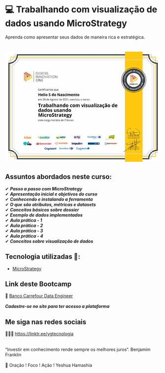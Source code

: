 # 💻   Trabalhando com visualização de dados usando MicroStrategy

Aprenda como apresentar seus dados de maneira rica e estratégica.

<h1>
   <img src="https://raw.githubusercontent.com/saldanhayg/Certificados/main/CURSOS/BI/Trabalhando%20com%20visualiza%C3%A7%C3%A3o%20de%20dados%20usando%20MicroStrategy.jpg" border="0">
</h1>


## Assuntos abordados neste curso:
✔ ***Passo a passo com MicroStrategy*** <br>
✔ ***Apresentação inicial e objetivos do curso*** <br>
✔ ***Conhecendo e instalando a ferramenta*** <br>
✔ ***O que são atributos, métricas e datasets*** <br>
✔ ***Conceitos básicos sobre dossier*** <br>
✔ ***Exemplo de dados implementados*** <br>
✔ ***Aula prática - 1*** <br>
✔ ***Aula prática - 2*** <br>
✔ ***Aula prática - 3*** <br>
✔ ***Aula prática - 4*** <br>
✔ ***Conceitos sobre visualização de dados*** <br>


## Tecnologia utilizadas 🚀:

* <a href="https://en.wikipedia.org/wiki/MicroStrategy">MicroStrategy</a> 


## Link deste Bootcamp

 🎯 <a href="https://digitalinnovation.one/sign-up?ref=EDH1OJTU7E" target="_blank">Banco Carrefour Data Engineer</a>
<br>
<br> 
***Cadastre-se no site para ter acesso a plataforma***


## Me siga nas redes sociais

👨‍💼🔮  https://linktr.ee/ygtecnologia 
<br>
<br> 
<br> 
“Investir em conhecimento rende sempre os melhores juros“. Benjamim Franklin
<br>
<br> 
🙏 Oração ! Foco ! Ação ! Yeshua Hamashia 
